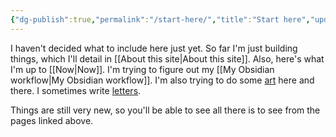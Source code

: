 ```yaml
---
{"dg-publish":true,"permalink":"/start-here/","title":"Start here","updated":"18 December, 2022"}
---
```



I haven't decided what to include here just yet. So far I'm just building things, which I'll detail in [[About this site\|About this site]]. Also, here's what I'm up to [[Now\|Now]]. I'm trying to figure out my [[My Obsidian workflow\|My Obsidian workflow]]. I'm also trying to do some [art](tags/art.html) here and there. I sometimes write [letters](../tags/letters.md).

Things are still very new, so you'll be able to see all there is to see from the pages linked above.